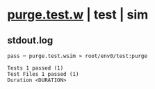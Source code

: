 # [purge.test.w](../../../../../../examples/tests/sdk_tests/queue/purge.test.w) | test | sim

## stdout.log
```log
pass ─ purge.test.wsim » root/env0/test:purge
 
Tests 1 passed (1)
Test Files 1 passed (1)
Duration <DURATION>
```

